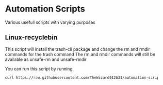 # Automation Scripts
Various usefull scripts with varying purposes


## Linux-recyclebin
This script will install the trash-cli package and change the rm and rmdir commands for the trash command
The rm and rmdir commands will still be available as unsafe-rm and unsafe-rmdir

You can run this script by running 
```bash
curl https://raw.githubusercontent.com/TheWizard012631/automation-scripts/refs/heads/main/linux-recyclebin.sh | sh
```
